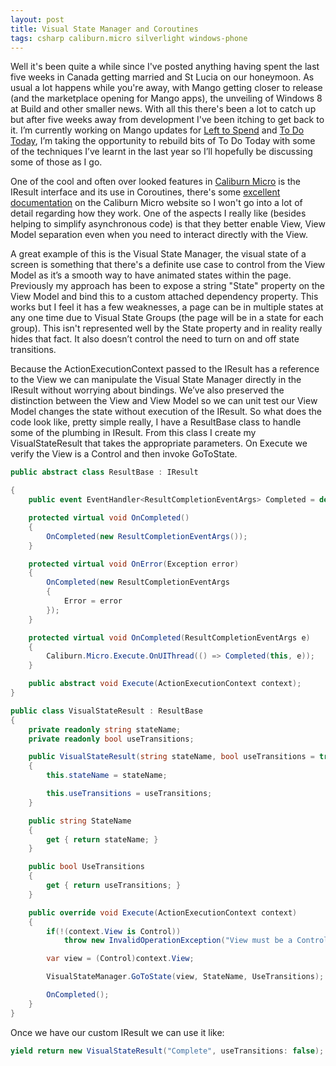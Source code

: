 ```yaml
---
layout: post
title: Visual State Manager and Coroutines
tags: csharp caliburn.micro silverlight windows-phone
---
```


Well it's been quite a while since I've posted anything having spent the last five weeks in Canada getting married and St Lucia on our honeymoon. As usual a lot happens while you're away, with Mango getting closer to release (and the marketplace opening for Mango apps), the unveiling of Windows 8 at Build and other smaller news. With all this there's been a lot to catch up but after five weeks away from development I've been itching to get back to it. I’m currently working on Mango updates for [Left to Spend](http://compiledexperience.com/windows-phone-7/left-to-spend) and [To Do Today](http://compiledexperience.com/windows-phone-7/to-do), I’m taking the opportunity to rebuild bits of To Do Today with some of the techniques I’ve learnt in the last year so I’ll hopefully be discussing some of those as I go.

One of the cool and often over looked features in [Caliburn Micro](http://caliburnmicro.codeplex.com/) is the IResult interface and its use in Coroutines, there's some [excellent documentation](http://caliburnmicro.codeplex.com/wikipage?title=IResult%20and%20Coroutines&referringTitle=Documentation) on the Caliburn Micro website so I won't go into a lot of detail regarding how they work. One of the aspects I really like (besides helping to simplify asynchronous code) is that they better enable View, View Model separation even when you need to interact directly with the View.

A great example of this is the Visual State Manager, the visual state of a screen is something that there's a definite use case to control from the View Model as it’s a smooth way to have animated states within the page. Previously my approach has been to expose a string "State" property on the View Model and bind this to a custom attached dependency property. This works but I feel it has a few weaknesses, a page can be in multiple states at any one time due to Visual State Groups (the page will be in a state for each group). This isn't represented well by the State property and in reality really hides that fact. It also doesn’t control the need to turn on and off state transitions.

Because the ActionExecutionContext passed to the IResult has a reference to the View we can manipulate the Visual State Manager directly in the IResult without worrying about bindings. We’ve also preserved the distinction between the View and View Model so we can unit test our View Model changes the state without execution of the IResult.
So what does the code look like, pretty simple really, I have a ResultBase class to handle some of the plumbing in IResult. From this class I create my VisualStateResult that takes the appropriate parameters. On Execute we verify the View is a Control and then invoke GoToState.

``` csharp
public abstract class ResultBase : IResult

{
    public event EventHandler<ResultCompletionEventArgs> Completed = delegate { };

    protected virtual void OnCompleted()
    {
        OnCompleted(new ResultCompletionEventArgs());
    }

    protected virtual void OnError(Exception error)
    {
        OnCompleted(new ResultCompletionEventArgs
        {
            Error = error
        });
    }

    protected virtual void OnCompleted(ResultCompletionEventArgs e)
    {
        Caliburn.Micro.Execute.OnUIThread(() => Completed(this, e));
    }

    public abstract void Execute(ActionExecutionContext context);
}
```

``` csharp
public class VisualStateResult : ResultBase
{
    private readonly string stateName;
    private readonly bool useTransitions;

    public VisualStateResult(string stateName, bool useTransitions = true)
    {
        this.stateName = stateName;

        this.useTransitions = useTransitions;
    }

    public string StateName
    {
        get { return stateName; }
    }

    public bool UseTransitions
    {
        get { return useTransitions; }
    }

    public override void Execute(ActionExecutionContext context)
    {
        if(!(context.View is Control))
            throw new InvalidOperationException("View must be a Control to use VisualStateResult");

        var view = (Control)context.View;

        VisualStateManager.GoToState(view, StateName, UseTransitions);

        OnCompleted();
    }
}
```

Once we have our custom IResult we can use it like:

``` csharp
yield return new VisualStateResult("Complete", useTransitions: false);
```





